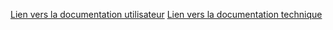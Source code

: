 
[Lien vers la documentation utilisateur](../directory/article-name.md)
[Lien vers la documentation technique](../directory/article-name.md)